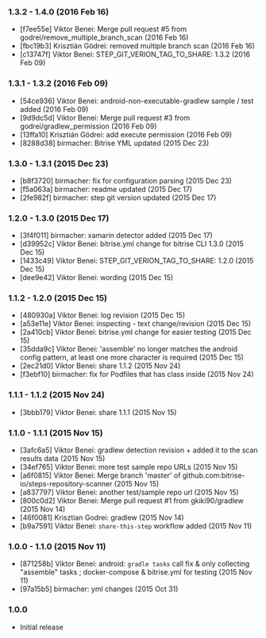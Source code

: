 ### 1.3.2 - 1.4.0 (2016 Feb 16)

* [f7ee55e] Viktor Benei: Merge pull request #5 from godrei/remove_multiple_branch_scan (2016 Feb 16)
* [fbc19b3] Krisztián Gödrei: removed multiple branch scan (2016 Feb 16)
* [c13747f] Viktor Benei: STEP_GIT_VERION_TAG_TO_SHARE: 1.3.2 (2016 Feb 09)

### 1.3.1 - 1.3.2 (2016 Feb 09)

* [54ce936] Viktor Benei: android-non-executable-gradlew sample / test added (2016 Feb 09)
* [9d9dc5d] Viktor Benei: Merge pull request #3 from godrei/gradlew_permission (2016 Feb 09)
* [13ffa10] Krisztián Gödrei: add execute permission (2016 Feb 09)
* [8288d38] birmacher: Bitrise YML updated (2015 Dec 23)

### 1.3.0 - 1.3.1 (2015 Dec 23)

* [b8f3720] birmacher: fix for configuration parsing (2015 Dec 23)
* [f5a063a] birmacher: readme updated (2015 Dec 17)
* [2fe982f] birmacher: step git version updated (2015 Dec 17)

### 1.2.0 - 1.3.0 (2015 Dec 17)

* [3f4f011] birmacher: xamarin detector added (2015 Dec 17)
* [d39952c] Viktor Benei: bitrise.yml change for bitrise CLI 1.3.0 (2015 Dec 15)
* [1433c49] Viktor Benei: STEP_GIT_VERION_TAG_TO_SHARE: 1.2.0 (2015 Dec 15)
* [dee9e42] Viktor Benei: wording (2015 Dec 15)

### 1.1.2 - 1.2.0 (2015 Dec 15)

* [480930a] Viktor Benei: log revision (2015 Dec 15)
* [a53e11e] Viktor Benei: inspecting - text change/revision (2015 Dec 15)
* [2a410cb] Viktor Benei: bitrise.yml change for easier testing (2015 Dec 15)
* [35dda9c] Viktor Benei: 'assemble' no longer matches the android config pattern, at least one more character is required (2015 Dec 15)
* [2ec21d0] Viktor Benei: share 1.1.2 (2015 Nov 24)
* [f3ebf10] birmacher: fix for Podfiles that has class inside (2015 Nov 24)

### 1.1.1 - 1.1.2 (2015 Nov 24)

* [3bbb179] Viktor Benei: share 1.1.1 (2015 Nov 15)

### 1.1.0 - 1.1.1 (2015 Nov 15)

* [3afc6a5] Viktor Benei: gradlew detection revision + added it to the scan results data (2015 Nov 15)
* [34ef765] Viktor Benei: more test sample repo URLs (2015 Nov 15)
* [a6f0815] Viktor Benei: Merge branch 'master' of github.com:bitrise-io/steps-repository-scanner (2015 Nov 15)
* [a837797] Viktor Benei: another test/sample repo url (2015 Nov 15)
* [800c0d2] Viktor Benei: Merge pull request #1 from gkiki90/gradlew (2015 Nov 14)
* [46f0081] Krisztian Godrei: gradlew (2015 Nov 14)
* [b9a7591] Viktor Benei: `share-this-step` workflow added (2015 Nov 11)

### 1.0.0 - 1.1.0 (2015 Nov 11)

* [871258b] Viktor Benei: android: `gradle tasks` call fix & only collecting "assemble" tasks ;  docker-compose & bitrise.yml for testing (2015 Nov 11)
* [97a15b5] birmacher: yml changes (2015 Oct 31)

### 1.0.0

* Initial release
